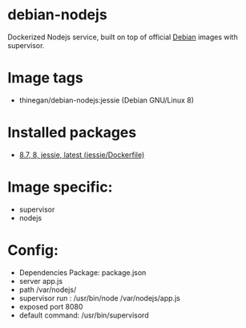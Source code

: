 # debian-nodejs
Dockerized Nodejs service, built on top of official [Debian](https://hub.docker.com/_/debian/) images with supervisor.

# Image tags
* thinegan/debian-nodejs:jessie (Debian GNU/Linux 8)

# Installed packages
* [8.7, 8, jessie, latest (jessie/Dockerfile)](https://github.com/tianon/docker-brew-debian/blob/e8131d071a42b8e88cabbb0aa33023c7b66b7b93/jessie/Dockerfile)

# Image specific:
* supervisor
* nodejs

# Config:
* Dependencies Package: package.json
* server app.js
* path /var/nodejs/
* supervisor run : /usr/bin/node /var/nodejs/app.js
* exposed port 8080
* default command: /usr/bin/supervisord
